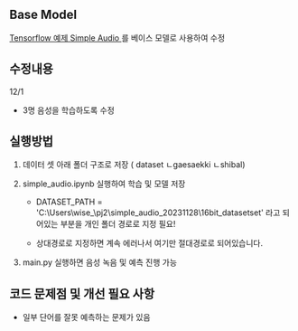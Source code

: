 ## Base Model 
[Tensorflow 예제 Simple Audio ](https://www.tensorflow.org/tutorials/audio/simple_audio?hl=ko) 를 베이스 모델로 사용하여 수정 

## 수정내용 

12/1  
- 3명 음성을 학습하도록 수정


## 실행방법 
1. 데이터 셋 아래 폴더 구조로 저장 ( dataset ㄴgaesaekki ㄴshibal) 
2. simple_audio.ipynb 실행하여 학습 및 모델 저장

   - DATASET_PATH = 'C:\\Users\\wise_\\pj2\\simple_audio_20231128\\16bit_datasetset' 라고 되어있는 부분을 개인 폴더 경로로 지정 필요!

   - 상대경로로 지정하면 계속 에러나서 여기만 절대경로로 되어있습니다. 

3. main.py 실행하면 음성 녹음 및 예측 진행 가능

## 코드 문제점 및 개선 필요 사항 
- 일부 단어를 잘못 예측하는 문제가 있음 
